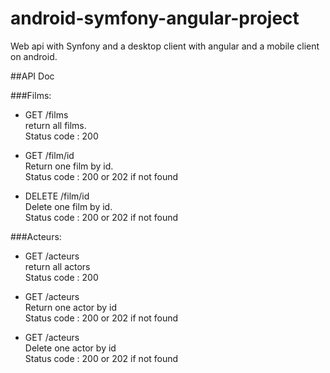 # android-symfony-angular-project
Web api with Synfony and a desktop client with angular and a mobile client on android.


##API Doc

###Films:

- GET /films  
return all films.  
Status code : 200

- GET /film/id  
Return one film by id.  
Status code : 200 or 202 if not found

- DELETE /film/id  
Delete one film by id.  
Status code : 200 or 202 if not found

###Acteurs:

- GET /acteurs  
return all actors  
Status code : 200

- GET /acteurs  
Return one actor by id  
Status code : 200 or 202 if not found

- GET /acteurs  
Delete one actor by id  
Status code : 200 or 202 if not found

